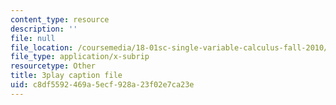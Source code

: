 ```yaml
---
content_type: resource
description: ''
file: null
file_location: /coursemedia/18-01sc-single-variable-calculus-fall-2010/c8df5592469a5ecf928a23f02e7ca23e_Pd2xP5zDsRw.vtt
file_type: application/x-subrip
resourcetype: Other
title: 3play caption file
uid: c8df5592-469a-5ecf-928a-23f02e7ca23e
---
```

